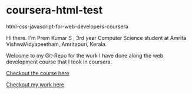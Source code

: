 # coursera-html-test
html-css-javascript-for-web-developers-coursera

Hi there. I'm Prem Kumar S , 3rd year Computer Science student at Amrita VishwaVidyapeetham, Amritapuri, Kerala. 

Welcome to my Git-Repo for the work I have done along the web development course that I took in coursera.

[Checkout the course here](https://www.coursera.org/learn/html-css-javascript-for-web-developers/)

[Checkout my work here](https://github.com/prem5634/coursera-html-test/tree/gh-pages/site)
